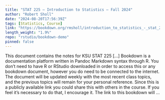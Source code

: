 ```yaml
---
title: "STAT 225 – Introduction to Statistics – Fall 2024"
author: "Robert Sholl"
date: "2024-08-20T17:56:39Z"
tags: [Statistics, Course]
link: "https://bookdown.org/rmsholl/introduction_to_statistics_-_stat_225_-_fall_2024/"
length_weight: "1.9%"
repo: "rstudio/bookdown-demo"
pinned: false
---
```


This document contains the notes for KSU STAT 225 [...] Bookdown is a documentation platform written in Pandoc Markdown syntax through R. You don’t need to have R or RStudio downloaded in order to access this or any bookdown document, however you do need to be connected to the internet. The document will be updated weekly with the most recent class topics, and the previous topics will remain for your personal reference. Since this is a publicly available link you could share this with others in the course. If you feel it’s necessary to do that, I encourage it. The link to this bookdown will ...
